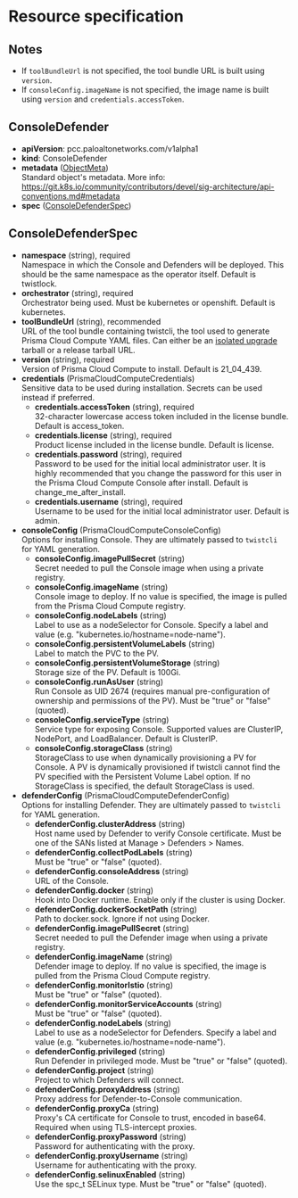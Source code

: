 # Resource specification

## Notes
- If `toolBundleUrl` is not specified, the tool bundle URL is built using `version`.
- If `consoleConfig.imageName` is not specified, the image name is built using `version` and `credentials.accessToken`.

## ConsoleDefender
- **apiVersion**: pcc.paloaltonetworks.com/v1alpha1
- **kind**: ConsoleDefender
- **metadata** ([ObjectMeta](https://kubernetes.io/docs/reference/kubernetes-api/common-definitions/object-meta/#ObjectMeta))  
Standard object's metadata. More info: https://git.k8s.io/community/contributors/devel/sig-architecture/api-conventions.md#metadata
- **spec** ([ConsoleDefenderSpec](#ConsoleDefenderSpec))

## ConsoleDefenderSpec
- **namespace** (string), required  
Namespace in which the Console and Defenders will be deployed.
This should be the same namespace as the operator itself.
Default is twistlock.
- **orchestrator** (string), required  
Orchestrator being used. Must be kubernetes or openshift.
Default is kubernetes.
- **toolBundleUrl** (string), recommended  
URL of the tool bundle containing twistcli, the tool used to generate Prisma Cloud Compute YAML files.
Can either be an [isolated upgrade](https://docs.twistlock.com/docs/government/isolated_upgrades/isolated_upgrades.html) tarball or a release tarball URL.
- **version** (string), required  
Version of Prisma Cloud Compute to install.
Default is 21_04_439.
- **credentials** (PrismaCloudComputeCredentials)  
Sensitive data to be used during installation.
Secrets can be used instead if preferred.
  - **credentials.accessToken** (string), required  
  32-character lowercase access token included in the license bundle.
  Default is access_token.
  - **credentials.license** (string), required  
  Product license included in the license bundle.
  Default is license.
  - **credentials.password** (string), required  
  Password to be used for the initial local administrator user.
  It is highly recommended that you change the password for this user in the Prisma Cloud Compute Console after install.
  Default is change_me_after_install.
  - **credentials.username** (string), required  
  Username to be used for the initial local administrator user.
  Default is admin.
- **consoleConfig** (PrismaCloudComputeConsoleConfig)  
Options for installing Console.
They are ultimately passed to `twistcli` for YAML generation.
  - **consoleConfig.imagePullSecret** (string)  
  Secret needed to pull the Console image when using a private registry.
  - **consoleConfig.imageName** (string)  
  Console image to deploy.
  If no value is specified, the image is pulled from the Prisma Cloud Compute registry.
  - **consoleConfig.nodeLabels** (string)  
  Label to use as a nodeSelector for Console.
  Specify a label and value (e.g. "kubernetes.io/hostname=node-name").
  - **consoleConfig.persistentVolumeLabels** (string)  
  Label to match the PVC to the PV.
  - **consoleConfig.persistentVolumeStorage** (string)  
  Storage size of the PV.
  Default is 100Gi.
  - **consoleConfig.runAsUser** (string)  
  Run Console as UID 2674 (requires manual pre-configuration of ownership and permissions of the PV).
  Must be "true" or "false" (quoted).
  - **consoleConfig.serviceType** (string)  
  Service type for exposing Console. Supported values are ClusterIP, NodePort, and LoadBalancer.
  Default is ClusterIP.
  - **consoleConfig.storageClass** (string)  
  StorageClass to use when dynamically provisioning a PV for Console.
  A PV is dynamically provisioned if twistcli cannot find the PV specified with the Persistent Volume Label option.
  If no StorageClass is specified, the default StorageClass is used.
- **defenderConfig** (PrismaCloudComputeDefenderConfig)  
Options for installing Defender.
They are ultimately passed to `twistcli` for YAML generation.
  - **defenderConfig.clusterAddress** (string)  
  Host name used by Defender to verify Console certificate.
  Must be one of the SANs listed at Manage > Defenders > Names.
  - **defenderConfig.collectPodLabels** (string)  
  Must be "true" or "false" (quoted).
  - **defenderConfig.consoleAddress** (string)  
  URL of the Console.
  - **defenderConfig.docker** (string)  
  Hook into Docker runtime.
  Enable only if the cluster is using Docker.
  - **defenderConfig.dockerSocketPath** (string)  
  Path to docker.sock.
  Ignore if not using Docker.
  - **defenderConfig.imagePullSecret** (string)  
  Secret needed to pull the Defender image when using a private registry.
  - **defenderConfig.imageName** (string)  
  Defender image to deploy.
  If no value is specified, the image is pulled from the Prisma Cloud Compute registry.
  - **defenderConfig.monitorIstio** (string)  
  Must be "true" or "false" (quoted).
  - **defenderConfig.monitorServiceAccounts** (string)  
  Must be "true" or "false" (quoted).
  - **defenderConfig.nodeLabels** (string)  
  Label to use as a nodeSelector for Defenders. Specify a label and value (e.g. "kubernetes.io/hostname=node-name").
  - **defenderConfig.privileged** (string)  
  Run Defender in privileged mode.
  Must be "true" or "false" (quoted).
  - **defenderConfig.project** (string)  
  Project to which Defenders will connect.
  - **defenderConfig.proxyAddress** (string)  
  Proxy address for Defender-to-Console communication.
  - **defenderConfig.proxyCa** (string)  
  Proxy's CA certificate for Console to trust, encoded in base64.
  Required when using TLS-intercept proxies.
  - **defenderConfig.proxyPassword** (string)  
  Password for authenticating with the proxy.
  - **defenderConfig.proxyUsername** (string)  
  Username for authenticating with the proxy.
  - **defenderConfig.selinuxEnabled** (string)  
  Use the spc_t SELinux type.
  Must be "true" or "false" (quoted).
